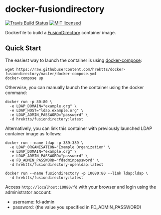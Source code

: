 docker-fusiondirectory
======================

[![Travis Build Status](https://travis-ci.org/hrektts/docker-fusiondirectory.svg?branch=master)](https://travis-ci.org/hrektts/docker-fusiondirectory)
[![MIT licensed](https://img.shields.io/badge/license-MIT-blue.svg)](./LICENSE)

Dockerfile to build a [FusionDirectory](https://www.fusiondirectory.org/)
container image.

Quick Start
-----------

The easiest way to launch the container is using [docker-compose](https://docs.docker.com/compose/):

``` shell
wget https://raw.githubusercontent.com/hrektts/docker-fusiondirectory/master/docker-compose.yml
docker-compose up
```

Otherwise, you can manually launch the container using the docker command:

``` shell
docker run -p 80:80 \
  -e LDAP_DOMAIN="example.org" \
  -e LDAP_HOST="ldap.example.org" \
  -e LDAP_ADMIN_PASSWORD="password" \
  -d hrektts/fusiondirectory:latest
```

Alternatively, you can link this container with previously launched LDAP
container image as follows:

``` shell
docker run --name ldap -p 389:389 \
  -e LDAP_ORGANISATION="Example Organization" \
  -e LDAP_DOMAIN="example.org" \
  -e LDAP_ADMIN_PASSWORD="password" \
  -e FD_ADMIN_PASSWORD="fdadminpassword" \
  -d hrektts/fusiondirectory-openldap:latest

docker run --name fusiondirectory -p 10080:80 --link ldap:ldap \
  -d hrektts/fusiondirectory:latest
```

Access `http://localhost:10080/fd` with your browser and login using the
administrator account:

- username: fd-admin
- password: (the value you specified in FD_ADMIN_PASSWORD)

